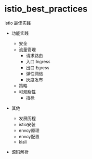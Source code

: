 # istio_best_practices
istio 最佳实践

- 功能实践

  - 安全
  - 流量管理
    - 请求路由
    - 入口 Ingress
    - 出口 Egress
    - 弹性网络
    - 灰度发布
  - 策略
  - 可观察性
    - 指标

- 其他

  - 发展历程
  - istio安装
  - envoy原理
  - envoy配置  
  - kiali

- 源码解析

  

